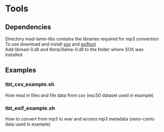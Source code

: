 # Tools

## Dependencies
Directory mad-lame-libs contains the libraries required for mp3 conversion    
To use download and install [sox](http://sox.sourceforge.net/) and [exiftool](https://www.sno.phy.queensu.ca/~phil/exiftool/)  
Add libmad-0.dll and libmp3lame-0.dll to the folder where SOX was installed  

## Examples
### tbt_csv_example.sh
How read in files and file data from csv (esc50 dataset used in example) 

### tbt_exif_example.sh
How to convert from mp3 to wav and access mp3 metadata (xeno-canto data used in example)


